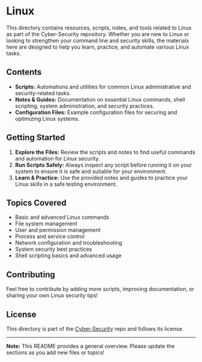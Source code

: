 # Linux

This directory contains resources, scripts, notes, and tools related to Linux as part of the Cyber-Security repository. Whether you are new to Linux or looking to strengthen your command line and security skills, the materials here are designed to help you learn, practice, and automate various Linux tasks.

## Contents

- **Scripts:** Automations and utilities for common Linux administrative and security-related tasks.
- **Notes & Guides:** Documentation on essential Linux commands, shell scripting, system administration, and security practices.
- **Configuration Files:** Example configuration files for securing and optimizing Linux systems.

## Getting Started

1. **Explore the Files:** Review the scripts and notes to find useful commands and automation for Linux security.
2. **Run Scripts Safely:** Always inspect any script before running it on your system to ensure it is safe and suitable for your environment.
3. **Learn & Practice:** Use the provided notes and guides to practice your Linux skills in a safe testing environment.

## Topics Covered

- Basic and advanced Linux commands
- File system management
- User and permission management
- Process and service control
- Network configuration and troubleshooting
- System security best practices
- Shell scripting basics and advanced usage

## Contributing

Feel free to contribute by adding more scripts, improving documentation, or sharing your own Linux security tips!

## License

This directory is part of the [Cyber-Security](https://github.com/adi-1103/Cyber-Security) repo and follows its license.

---

**Note:** This README provides a general overview. Please update the sections as you add new files or topics!
